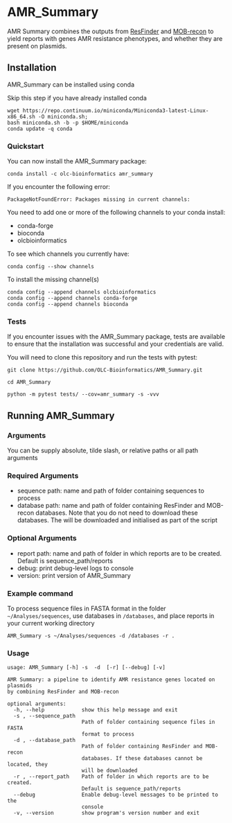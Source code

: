 # AMR_Summary

AMR Summary combines the outputs from [ResFinder](https://cge.cbs.dtu.dk/services/ResFinder/) and [MOB-recon](https://github.com/phac-nml/mob-suite) to yield reports with genes AMR resistance phenotypes, and whether they are present on plasmids.

## Installation

AMR_Summary can be installed using conda

Skip this step if you have already installed conda

```
wget https://repo.continuum.io/miniconda/Miniconda3-latest-Linux-x86_64.sh -O miniconda.sh;
bash miniconda.sh -b -p $HOME/miniconda
conda update -q conda
```

### Quickstart

You can now install the AMR_Summary package:

`conda install -c olc-bioinformatics amr_summary`

If you encounter the following error:

`PackageNotFoundError: Packages missing in current channels:`

You need to add one or more of the following channels to your conda install:

- conda-forge
- bioconda
- olcbioinformatics

To see which channels you currently have:

```
conda config --show channels
```

To install the missing channel(s)

```
conda config --append channels olcbioinformatics
conda config --append channels conda-forge
conda config --append channels bioconda
```

### Tests

If you encounter issues with the AMR_Summary package, tests are available to ensure that the installation was successful and your credentials are valid.

You will need to clone this repository and run the tests with pytest:


`git clone https://github.com/OLC-Bioinformatics/AMR_Summary.git`

`cd AMR_Summary`

`python -m pytest tests/ --cov=amr_summary -s -vvv`

## Running AMR_Summary
### Arguments

You can be supply absolute, tilde slash, or relative paths or all path arguments

### Required Arguments

- sequence path: name and path of folder containing sequences to process
- database path: name and path of folder containing ResFinder and MOB-recon databases. Note that you do not need to download these databases. The will be downloaded and initialised as part of the script

### Optional Arguments
- report path: name and path of folder in which reports are to be created. Default is sequence_path/reports
- debug: print debug-level logs to console
- version: print version of AMR_Summary

### Example command

To process sequence files in FASTA format in the folder `~/Analyses/sequences`, use databases in `/databases`,  and place reports in your current working directory

`AMR_Summary -s ~/Analyses/sequences -d /databases -r .`

### Usage
```
usage: AMR_Summary [-h] -s  -d  [-r] [--debug] [-v]

AMR Summary: a pipeline to identify AMR resistance genes located on plasmids
by combining ResFinder and MOB-recon

optional arguments:
  -h, --help            show this help message and exit
  -s , --sequence_path 
                        Path of folder containing sequence files in FASTA
                        format to process
  -d , --database_path 
                        Path of folder containing ResFinder and MOB-recon
                        databases. If these databases cannot be located, they
                        will be downloaded
  -r , --report_path    Path of folder in which reports are to be created.
                        Default is sequence_path/reports
  --debug               Enable debug-level messages to be printed to the
                        console
  -v, --version         show program's version number and exit
```